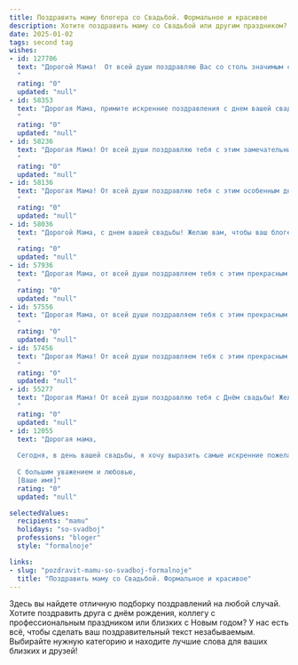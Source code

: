 ```yaml
---
title: Поздравить маму блогера со Свадьбой. Формальное и красивое
description: Хотите поздравить маму со Свадьбой или другим праздником? Наш ИИ создаст незабываемое поздравление, а вы обязательно выделитесь среди других.  
date: 2025-01-02
tags: second tag
wishes:
- id: 127706
  text: "Дорогой Мама!  От всей души поздравляю Вас со столь значимым событием – Вашей свадьбой! Желаю Вам и Вашему супругу долгих лет счастливой семейной жизни, наполненной любовью, взаимопониманием и безграничным счастьем. Пусть ваш блогерский путь будет всегда ярким и вдохновляющим, а семейное счастье – неиссякаемым источником вдохновения для новых творческих свершений!
  "
  rating: "0"
  updated: "null"
- id: 58353
  text: "Дорогая Мама, примите искренние поздравления с днем вашей свадьбы! Желаем вам и вашему избраннику крепкой любви, семейного благополучия, ярких впечатлений и вдохновения для блогерской деятельности. Пусть ваш союз будет наполнен счастьем, а каждый день приносит новые радости и творческие идеи!
  "
  rating: "0"
  updated: "null"
- id: 58236
  text: "Дорогая Мама! От всей души поздравляю тебя с этим замечательным днем! Желаю, чтобы твоя свадьба стала началом новой, яркой и счастливой главы в твоей жизни. Пусть ваш союз будет прочным, любовь - вечной, а блогерская деятельность - успешной и вдохновляющей.
  "
  rating: "0"
  updated: "null"
- id: 58136
  text: "Дорогая Мама! От всей души поздравляю тебя с этим особенным днём - твоей свадьбой! Желаю тебе бесконечного счастья, любви и взаимопонимания с твоим избранником. Пусть твоя жизнь будет наполнена яркими красками, а блогерская деятельность приносит тебе успех и вдохновение!
  "
  rating: "0"
  updated: "null"
- id: 58036
  text: "Дорогой Мама, с днем вашей свадьбы! Желаю вам, чтобы ваш блогерский путь был полон любви, вдохновения и успеха! Пусть каждая новая глава вашей семейной жизни станет яркой и запоминающейся, а ваши подписчики всегда будут наслаждаться вашими искренними историями и советами. Счастья вам и благополучия!
  "
  rating: "0"
  updated: "null"
- id: 57936
  text: "Дорогая Мама, от всей души поздравляем тебя с этим прекрасным днем – днем твоей свадьбы! Желаем тебе  и твоему избраннику  бесконечной любви, счастья, гармонии и  мира в вашей семье. Пусть ваша жизнь будет наполнена  яркими красками,  радостными моментами и  взаимной поддержкой.  Пусть твой блог  процветает,  и твои таланты найдут  еще больше  благодарных поклонников!
  "
  rating: "0"
  updated: "null"
- id: 57556
  text: "Дорогая Мама, от всей души поздравляем тебя с этим прекрасным днем! Желаем, чтобы твоя новая жизнь с любимым человеком была наполнена любовью, счастьем и вдохновением! Пусть твой блогерский талант продолжает радовать и вдохновлять всех, кто тебя читает. 🎉💖
  "
  rating: "0"
  updated: "null"
- id: 57456
  text: "Дорогая Мама! От всей души поздравляем тебя с этим прекрасным днем - днем твоей свадьбы! Пусть семейная жизнь будет наполнена любовью, счастьем и вдохновением. Желаем тебе и твоему избраннику прожить долгую и счастливую жизнь, полную ярких моментов и новых открытий. Пусть твое блогерское мастерство принесет тебе ещё больше радости и успеха!
  "
  rating: "0"
  updated: "null"
- id: 55277
  text: "Дорогая Мама! От всей души поздравляю тебя с Днём свадьбы! Желаю вам с [имя мужа] крепкой и счастливой семьи, построенной на любви, доверии и взаимопонимании. Пусть ваш блогерский путь будет ярким, вдохновляющим и принесет множество радостных моментов.
  "
  rating: "0"
  updated: "null"
- id: 12055
  text: "Дорогая мама,
  
  Сегодня, в день вашей свадьбы, я хочу выразить самые искренние пожелания счастья, любви и гармонии. Вы – не только прекрасная мама, но и замечательный блогер, чья творческая энергия вдохновляет многих. Пусть этот день станет началом новой главы вашей жизни, полный радости и новых достижений.
  
  С большим уважением и любовью,
  [Ваше имя]"
  rating: "0"
  updated: "null"

selectedValues:
  recipients: "mamu"
  holidays: "so-svadboj"
  professions: "bloger"
  style: "formalnoje"

links:
- slug: "pozdravit-mamu-so-svadboj-formalnoje"
  title: "Поздравить маму со Свадьбой. Формальное и красивое"
---
```


Здесь вы найдете отличную подборку поздравлений на любой случай.
Хотите поздравить друга с днём рождения, коллегу с профессиональным праздником или близких с Новым годом? У нас есть всё, чтобы сделать ваш поздравительный текст незабываемым. Выбирайте нужную категорию и находите лучшие слова для ваших близких и друзей!
